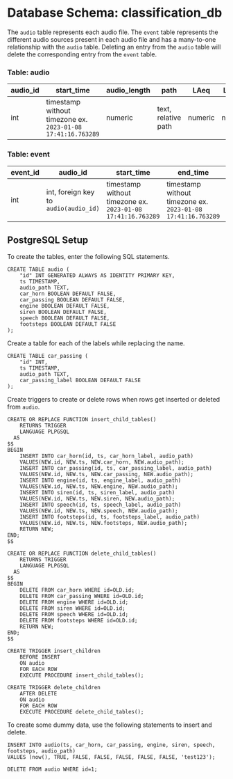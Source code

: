 # Database Schema: classification_db  
The `audio` table represents each audio file. The `event` table represents the different audio sources present in each audio file and has a many-to-one relationship with the `audio` table. Deleting an entry from the `audio` table will delete the corresponding entry from the `event` table.

### Table: audio

| audio_id | start_time | audio_length | path | LAeq | LAmax | LCpeak | TWA | 
| ----------- | ----------- | ----------- | ----------- | ----------- | ----------- | ----------- | ----------- | 
| int | timestamp without timezone ex. `2023-01-08 17:41:16.763289` | numeric | text, relative path | numeric | numeric | numeric | numeric |

### Table: event
| event_id | audio_id | start_time | end_time | path | label |
| ----------- | ----------- | ----------- | ----------- | ----------- | ----------- |
| int | int, foreign key to `audio(audio_id)` | timestamp without timezone ex. `2023-01-08 17:41:16.763289` | timestamp without timezone ex. `2023-01-08 17:41:16.763289` | text, relative path | text |

## PostgreSQL Setup
To create the tables, enter the following SQL statements.
```
CREATE TABLE audio (
    "id" INT GENERATED ALWAYS AS IDENTITY PRIMARY KEY,
    ts TIMESTAMP,
    audio_path TEXT,
    car_horn BOOLEAN DEFAULT FALSE,
    car_passing BOOLEAN DEFAULT FALSE,
    engine BOOLEAN DEFAULT FALSE,
    siren BOOLEAN DEFAULT FALSE,
    speech BOOLEAN DEFAULT FALSE,
    footsteps BOOLEAN DEFAULT FALSE
);
```
Create a table for each of the labels while replacing the name.
```
CREATE TABLE car_passing (
    "id" INT,
    ts TIMESTAMP,
    audio_path TEXT,
    car_passing_label BOOLEAN DEFAULT FALSE
);
```
Create triggers to create or delete rows when rows get inserted or deleted from `audio`.
```
CREATE OR REPLACE FUNCTION insert_child_tables()
    RETURNS TRIGGER
    LANGUAGE PLPGSQL
  AS
$$
BEGIN
    INSERT INTO car_horn(id, ts, car_horn_label, audio_path)
    VALUES(NEW.id, NEW.ts, NEW.car_horn, NEW.audio_path);
    INSERT INTO car_passing(id, ts, car_passing_label, audio_path)
    VALUES(NEW.id, NEW.ts, NEW.car_passing, NEW.audio_path);
    INSERT INTO engine(id, ts, engine_label, audio_path)
    VALUES(NEW.id, NEW.ts, NEW.engine, NEW.audio_path);
    INSERT INTO siren(id, ts, siren_label, audio_path)
    VALUES(NEW.id, NEW.ts, NEW.siren, NEW.audio_path);
    INSERT INTO speech(id, ts, speech_label, audio_path)
    VALUES(NEW.id, NEW.ts, NEW.speech, NEW.audio_path);
    INSERT INTO footsteps(id, ts, footsteps_label, audio_path)
    VALUES(NEW.id, NEW.ts, NEW.footsteps, NEW.audio_path);
	RETURN NEW;
END;
$$

CREATE OR REPLACE FUNCTION delete_child_tables()
    RETURNS TRIGGER
    LANGUAGE PLPGSQL
  AS
$$
BEGIN
    DELETE FROM car_horn WHERE id=OLD.id;
    DELETE FROM car_passing WHERE id=OLD.id;
    DELETE FROM engine WHERE id=OLD.id;
    DELETE FROM siren WHERE id=OLD.id;
    DELETE FROM speech WHERE id=OLD.id;
    DELETE FROM footsteps WHERE id=OLD.id;
	RETURN NEW;
END;
$$

CREATE TRIGGER insert_children
    BEFORE INSERT
    ON audio
    FOR EACH ROW
    EXECUTE PROCEDURE insert_child_tables();

CREATE TRIGGER delete_children
    AFTER DELETE
    ON audio
    FOR EACH ROW
    EXECUTE PROCEDURE delete_child_tables();
```
To create some dummy data, use the following statements to insert and delete.
```
INSERT INTO audio(ts, car_horn, car_passing, engine, siren, speech, footsteps, audio_path)
VALUES (now(), TRUE, FALSE, FALSE, FALSE, FALSE, FALSE, 'test123');

DELETE FROM audio WHERE id=1;
```
